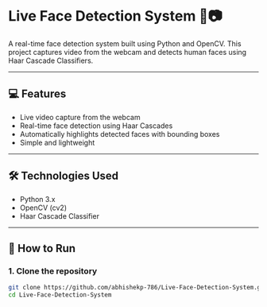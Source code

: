 # Live Face Detection System 🧠📷

A real-time face detection system built using Python and OpenCV. This project captures video from the webcam and detects human faces using Haar Cascade Classifiers.

---

## 💻 Features

- Live video capture from the webcam
- Real-time face detection using Haar Cascades
- Automatically highlights detected faces with bounding boxes
- Simple and lightweight

---

## 🛠️ Technologies Used

- Python 3.x
- OpenCV (cv2)
- Haar Cascade Classifier

---

## 🚀 How to Run

### 1. Clone the repository

```bash
git clone https://github.com/abhishekp-786/Live-Face-Detection-System.git
cd Live-Face-Detection-System

